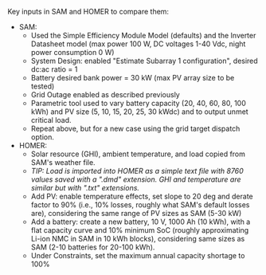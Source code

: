 Key inputs in SAM and HOMER to compare them:
- SAM:
  - Used the Simple Efficiency Module Model (defaults) and the Inverter Datasheet model (max power 100 W, DC voltages 1-40 Vdc, night power consumption 0 W)
  - System Design: enabled "Estimate Subarray 1 configuration", desired dc:ac ratio = 1
  - Battery desired bank power = 30 kW (max PV array size to be tested)
  - Grid Outage enabled as described previously
  - Parametric tool used to vary battery capacity (20, 40, 60, 80, 100 kWh) and PV size (5, 10, 15, 20, 25, 30 kWdc) and to output unmet critical load.
  - Repeat above, but for a new case using the grid target dispatch option.
- HOMER:
	- Solar resource (GHI), ambient temperature, and load copied from SAM's weather file.
	- *TIP: Load is imported into HOMER as a simple text file with 8760 values saved with a ".dmd" extension. GHI and temperature are similar but with ".txt" extensions.*
	- Add PV: enable temperature effects, set slope to 20 deg and derate factor to 90% (i.e., 10% losses, roughly what SAM's default losses are), considering the same range of PV sizes as SAM (5-30 kW)
	- Add a battery: create a new battery, 10 V, 1000 Ah (10 kWh), with a flat capacity curve and 10% minimum SoC (roughly approximating Li-ion NMC in SAM in 10 kWh blocks), considering same sizes as SAM (2-10 batteries for 20-100 kWh).
	- Under Constraints, set the maximum annual capacity shortage to 100%
